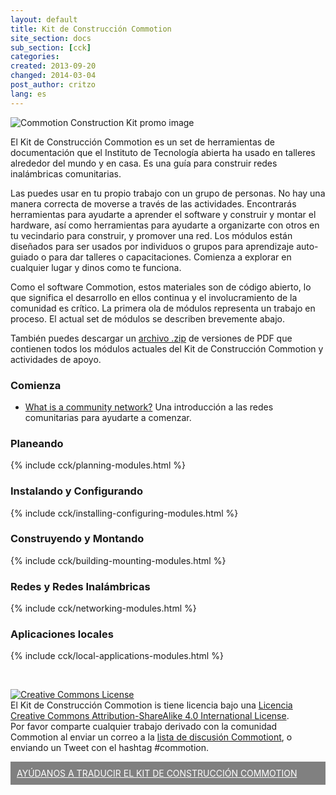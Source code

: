 ```yaml
---
layout: default
title: Kit de Construcción Commotion
site_section: docs
sub_section: [cck]
categories: 
created: 2013-09-20
changed: 2014-03-04
post_author: critzo
lang: es
---
```


<p><img alt="Commotion Construction Kit promo image" src="/files/styles/large/public/CCK_general_intro.png" class="img-responsive" /></p>

<p>El Kit de Construcción Commotion es un set de herramientas de documentación que el Instituto de Tecnología abierta ha usado en talleres alrededor del mundo y en casa. Es una guía para construir redes inalámbricas comunitarias.</p>

<p>Las puedes usar en tu propio trabajo con un grupo de personas. No hay una manera correcta de moverse a través de las actividades. Encontrarás herramientas para ayudarte a aprender el software y construir y montar el hardware, así como herramientas para ayudarte a organizarte con otros en tu vecindario para construir, y promover una red. Los módulos están diseñados para ser usados por individuos o grupos para aprendizaje auto-guiado o para dar talleres o capacitaciones. Comienza a explorar en cualquier lugar y dinos como te funciona.</p>

<p>Como el software Commotion, estos materiales son de código abierto, lo que significa el desarrollo en ellos continua y el involucramiento de la comunidad es crítico. La primera ola de módulos representa un trabajo en proceso. El actual set de módulos se describen brevemente abajo.</p>

<p>También puedes descargar un <a href="http://files.opentechinstitute.org/~commotion/CCK-All PDFs-12-17-2013.zip">archivo .zip</a> de versiones de PDF que contienen todos los módulos actuales del Kit de Construcción Commotion y actividades de apoyo.</p>

<h3>Comienza</h3>
<ul><li><a href="/docs/cck/about-community-wireless">What is a community network?</a> Una introducción a las redes comunitarias para ayudarte a comenzar.</li></ul>

<h3>Planeando</h3>
{% include cck/planning-modules.html %}

<h3>Instalando y Configurando</h3>
{% include cck/installing-configuring-modules.html %}

<h3>Construyendo y Montando</h3>
{% include cck/building-mounting-modules.html %}

<h3>Redes y Redes Inalámbricas</h3>
{% include cck/networking-modules.html %}

<h3>Aplicaciones locales</h3>
{% include cck/local-applications-modules.html %}

<p>&nbsp;</p>

<p class="rtecenter"><a rel="license" href="http://creativecommons.org/licenses/by-sa/4.0/"><img alt="Creative Commons License" style="border-width:0" src="http://i.creativecommons.org/l/by-sa/4.0/88x31.png" /></a><br /><span xmlns:dct="http://purl.org/dc/terms/" property="dct:title">El Kit de Construcción Commotion</span> is tiene licencia bajo una <a rel="license" href="http://creativecommons.org/licenses/by-sa/4.0/">Licencia Creative Commons Attribution-ShareAlike 4.0 International License</a>.<br />
Por favor comparte cualquier trabajo derivado con la comunidad Commotion al enviar un correo a la <a href="https://lists.chambana.net/mailman/listinfo/commotion-discuss">lista de discusión Commotiont</a>, o enviando un Tweet con el hashtag #commotion.</p>

<div><span style="padding:10px;background-color:Gray;font-size:1em;display:block;"><a href="https://www.transifex.com/projects/p/commotion-documentation/" style="color:white;target:new tab front;">AYÚDANOS A TRADUCIR EL KIT DE CONSTRUCCIÓN COMMOTION</a></span></div>
